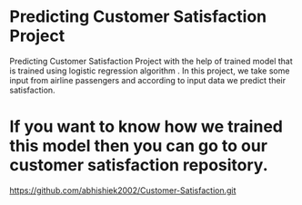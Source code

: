# Predicting Customer Satisfaction Project

Predicting Customer Satisfaction Project with the help of trained model that is trained using logistic regression algorithm .
In this project, we take some input from airline passengers and according to input data we predict their satisfaction.

# If you want to know how we trained this model then you can go to our customer satisfaction repository.

https://github.com/abhishiek2002/Customer-Satisfaction.git
